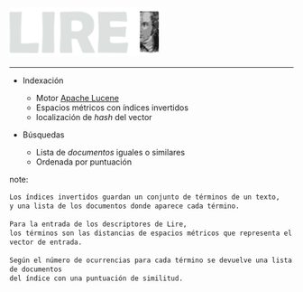 ### ![Lire](resources/logo_lire.png)<!-- .element: style="border:0px; box-shadow: 0 0 0 rgba(0, 0, 0, 0); vertical-align: middle;" -->
-------------
- Indexación
    - Motor [Apache Lucene](http://lucene.apache.org/)
    - Espacios métricos con índices invertidos<!-- .element: class="fragment" data-fragment-index="1" -->
    - localización de <!-- .element: class="fragment" data-fragment-index="2" --> *hash* del vector<!-- .element: class="fragment" data-fragment-index="2" -->

- Búsquedas<!-- .element: class="fragment" data-fragment-index="3" -->
    - Lista de<!-- .element: class="fragment" data-fragment-index="3" --> *documentos* iguales o similares<!-- .element: class="fragment" data-fragment-index="3" -->
    - Ordenada por puntuación<!-- .element: class="fragment" data-fragment-index="4" -->

note:

    Los índices invertidos guardan un conjunto de términos de un texto,
    y una lista de los documentos donde aparece cada término.

    Para la entrada de los descriptores de Lire,
    los términos son las distancias de espacios métricos que representa el vector de entrada.

    Según el número de ocurrencias para cada término se devuelve una lista de documentos
    del índice con una puntuación de similitud.
